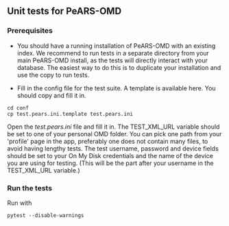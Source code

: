 ## Unit tests for PeARS-OMD

### Prerequisites

* You should have a running installation of PeARS-OMD with an existing index. We recommend to run tests in a separate directory from your main PeARS-OMD install, as the tests will directly interact with your database. The easiest way to do this is to duplicate your installation and use the copy to run tests.

* Fill in the config file for the test suite. A template is available here. You should copy and fill it in.

```
cd conf
cp test.pears.ini.template test.pears.ini
```

Open the *test.pears.ini* file and fill it in. The TEST\_XML\_URL variable should be set to one of your personal OMD folder. You can pick one path from your 'profile' page in the app, preferably one does not contain many files, to avoid having lengthy tests. The test username, password and device fields should be set to your On My Disk credentials and the name of the device you are using for testing. (This will be the part after your username in the TEST\_XML\_URL variable.)

### Run the tests

Run with 

```
pytest --disable-warnings
```
